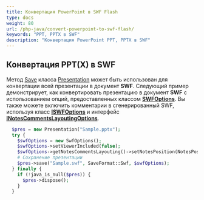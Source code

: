 ```yaml
---
title: Конвертация PowerPoint в SWF Flash
type: docs
weight: 80
url: /php-java/convert-powerpoint-to-swf-flash/
keywords: "PPT, PPTX в SWF"
description: "Конвертация PowerPoint PPT, PPTX в SWF"
---
```


## **Конвертация PPT(X) в SWF**
Метод [Save](https://reference.aspose.com/slides/php-java/aspose.slides/Presentation#save-java.lang.String-int-com.aspose.slides.ISaveOptions-) класса [Presentation](https://reference.aspose.com/slides/php-java/aspose.slides/presentation) может быть использован для конвертации всей презентации в документ **SWF**. Следующий пример демонстрирует, как конвертировать презентацию в документ **SWF** с использованием опций, предоставленных классом [**SWFOptions**](https://reference.aspose.com/slides/php-java/aspose.slides/SwfOptions). Вы также можете включить комментарии в сгенерированный SWF, используя класс [**ISWFOptions**](https://reference.aspose.com/slides/php-java/aspose.slides/ISwfOptions) и интерфейс [**INotesCommentsLayoutingOptions**](https://reference.aspose.com/slides/php-java/aspose.slides/INotesCommentsLayoutingOptions).

```php
  $pres = new Presentation("Sample.pptx");
  try {
    $swfOptions = new SwfOptions();
    $swfOptions->setViewerIncluded(false);
    $swfOptions->getNotesCommentsLayouting()->setNotesPosition(NotesPositions::BottomFull);
    # Сохранение презентации
    $pres->save("Sample.swf", SaveFormat::Swf, $swfOptions);
  } finally {
    if (!java_is_null($pres)) {
      $pres->dispose();
    }
  }
```